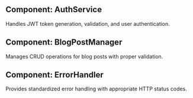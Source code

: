 ## Component: AuthService
Handles JWT token generation, validation, and user authentication.

## Component: BlogPostManager
Manages CRUD operations for blog posts with proper validation.

## Component: ErrorHandler
Provides standardized error handling with appropriate HTTP status codes.
